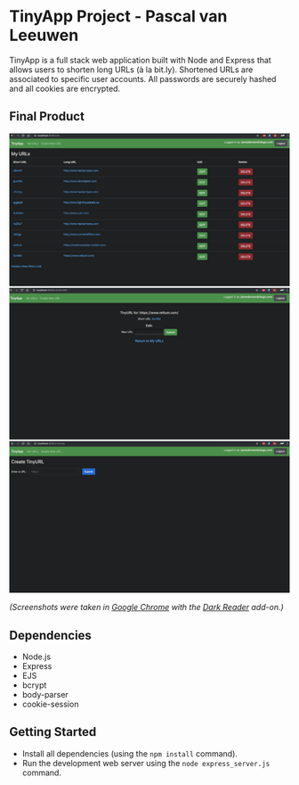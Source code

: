 # TinyApp Project - Pascal van Leeuwen

TinyApp is a full stack web application built with Node and Express that allows users to shorten long URLs (à la bit.ly).
Shortened URLs are associated to specific user accounts. All passwords are securely hashed and all cookies are encrypted.

## Final Product

!["TinyApp saved URls Page"](https://github.com/Commoddity/tinyurl/blob/master/docs/tinyurl1.png)
!["TinyApp individual URL Page"](https://github.com/Commoddity/tinyurl/blob/master/docs/tinyurl2.png)
!["TinyApp Create New URL Page"](https://github.com/Commoddity/tinyurl/blob/master/docs/tinyurl3.png)

_(Screenshots were taken in [Google Chrome](https://www.google.com/chrome/) with the [Dark Reader](https://chrome.google.com/webstore/detail/dark-reader/eimadpbcbfnmbkopoojfekhnkhdbieeh?hl=en) add-on.)_

## Dependencies

- Node.js
- Express
- EJS
- bcrypt
- body-parser
- cookie-session

## Getting Started

- Install all dependencies (using the `npm install` command).
- Run the development web server using the `node express_server.js` command.
